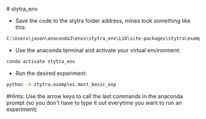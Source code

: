 #   s t y tr a _ e n v 

- Save the code to the stytra folder address, mines look something like this:
```bash
C:\Users\jason\anaconda3\envs\stytra_env\Lib\site-packages\stytra\examples
```
- Use the anaconda terminal and activate your virtual environment:
```bash   
conda activate stytra_env
```	
- Run the desired experiment:
```bash
python -m stytra.examples.most_basic_exp
```   
#Hints: Use the arrow keys to call the last commands in the anaconda prompt (so you don't have to type it out everytime you want to run an experiment)


